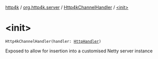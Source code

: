 [http4k](../../index.md) / [org.http4k.server](../index.md) / [Http4kChannelHandler](index.md) / [&lt;init&gt;](./-init-.md)

# &lt;init&gt;

`Http4kChannelHandler(handler: `[`HttpHandler`](../../org.http4k.core/-http-handler.md)`)`

Exposed to allow for insertion into a customised Netty server instance

